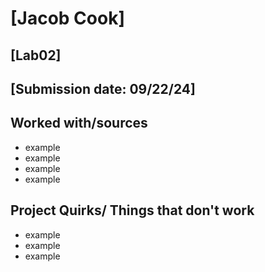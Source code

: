 # [Jacob Cook]
## [Lab02]
## [Submission date: 09/22/24]
## Worked with/sources 
* example
* example
* example
* example
## Project Quirks/ Things that don't work
* example
* example
* example
